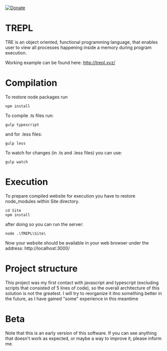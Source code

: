 [![Donate](https://img.shields.io/badge/Donate-PayPal-green.svg)](https://www.paypal.com/cgi-bin/webscr?cmd=_s-xclick&hosted_button_id=JR5PH24URK28S)

# TREPL
TRE is an object oriented, functional programming language, that enables user to view all processes happening inside a memory during program execution.

Working example can be found here: http://trepl.xyz/

# Compilation
To restore node packages run
```
npm install
```

To compile .ts files run:
```
gulp typescript
```
and for .less files:
```
gulp less
```

To watch for changes (in .ts and .less files) you can use:
```
gulp watch
```

# Execution
To prepare compiled website for execution you have to restore node_modules within Site directory.
```
cd Site
npm install
```
after doing so you can run the server:
```
node .\TREPL\Site\
```
Now your website should be available in your web browser under the address: http://localhost:3000/

# Project structure
This project was my first contact with javascript and typescript (excluding scripts that consisted of 5 lines of code), so the overall architecture of this solution is not the greatest. I will try to reorganize it itno something better in the future, as I have gained "some"
experience in this meantime

# Beta
Note that this is an early version of this software. If you can see anything that doesn't work as expected, or maybe a way to improve it, please inform me.